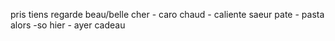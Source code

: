 pris
tiens
regarde
beau/belle
cher - caro
chaud - caliente
saeur 
pate - pasta
alors -so
hier - ayer
cadeau